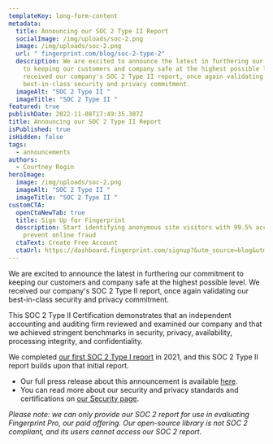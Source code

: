 ```yaml
---
templateKey: long-form-content
metadata:
  title: Announcing our SOC 2 Type II Report
  socialImage: /img/uploads/soc-2.png
  image: /img/uploads/soc-2.png
  url: " fingerprint.com/blog/soc-2-type-2"
  description: We are excited to announce the latest in furthering our commitment
    to keeping our customers and company safe at the highest possible level. We
    received our company's SOC 2 Type II report, once again validating our
    best-in-class security and privacy commitment.
  imageAlt: "SOC 2 Type II "
  imageTitle: "SOC 2 Type II "
featured: true
publishDate: 2022-11-08T17:49:35.307Z
title: Announcing our SOC 2 Type II Report
isPublished: true
isHidden: false
tags:
  - announcements
authors:
  - Courtney Rogin
heroImage:
  image: /img/uploads/soc-2.png
  imageAlt: "SOC 2 Type II "
  imageTitle: "SOC 2 Type II "
customCTA:
  openCtaNewTab: true
  title: Sign Up for Fingerprint
  description: Start identifying anonymous site visitors with 99.5% accuracy to
    prevent online fraud
  ctaText: Create Free Account
  ctaUrl: https://dashboard.fingerprint.com/signup?&utm_source=blog&utm_medium=website&utm_campaign=blog
---
```

We are excited to announce the latest in furthering our commitment to keeping our customers and company safe at the highest possible level. We received our company's SOC 2 Type II report, once again validating our best-in-class security and privacy commitment.

This SOC 2 Type II Certification demonstrates that an independent accounting and auditing firm reviewed and examined our company and that we achieved stringent benchmarks in security, privacy, availability, processing integrity, and confidentiality. 

We completed [our first SOC 2 Type I report](https://fingerprint.com/blog/soc-2-type-1/?&utm_source=blog&utm_medium=website&utm_campaign=blog) in 2021, and this SOC 2 Type II report builds upon that initial report. 

* Our full press release about this announcement is available [here](https://www.businesswire.com/news/home/20221108005314/en/Fingerprint-Achieves-SOC-2-Type-II-Certification). 
* You can read more about our security and privacy standards and certifications on [our Security page](https://fingerprint.com/security/).

*Please note: we can only provide our SOC 2 report for use in evaluating Fingerprint Pro, our paid offering. Our open-source library is not SOC 2 compliant, and its users cannot access our SOC 2 report.*